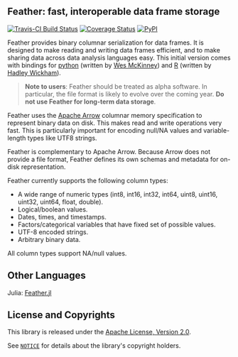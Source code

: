 ## Feather: fast, interoperable data frame storage

[![Travis-CI Build Status](https://travis-ci.org/wesm/feather.svg?branch=master)](https://travis-ci.org/wesm/feather) [![Coverage Status](https://img.shields.io/codecov/c/github/wesm/feather/master.svg)](https://codecov.io/github/wesm/feather?branch=master)
[![PyPI](https://img.shields.io/pypi/v/feather-format.svg?maxAge=3600)](https://pypi.python.org/pypi/feather-format)

Feather provides binary columnar serialization for data frames. It is designed to
make reading and writing data frames efficient, and to make sharing data across
data analysis languages easy. This initial version comes with bindings for
[python](python/) (written by [Wes McKinney](https://github.com/wesm)) and [R](R/)
(written by [Hadley Wickham](https://github.com/hadley/)).

> **Note to users**: Feather should be treated as alpha software. In
particular, the file format is likely to evolve over the coming year. **Do not
use Feather for long-term data storage**.

Feather uses the [Apache Arrow](https://arrow.apache.org) columnar memory
specification to represent binary data on disk. This makes read and write
operations very fast. This is particularly important for encoding null/NA values
and variable-length types like UTF8 strings.

Feather is complementary to Apache Arrow. Because Arrow does not provide a file
format, Feather defines its own schemas and metadata for on-disk representation.

Feather currently supports the following column types:

* A wide range of numeric types (int8, int16, int32, int64, uint8, uint16,
  uint32, uint64, float, double).
* Logical/boolean values.
* Dates, times, and timestamps.
* Factors/categorical variables that have fixed set of possible values.
* UTF-8 encoded strings.
* Arbitrary binary data.

All column types support NA/null values.

## Other Languages

Julia: [Feather.jl](https://github.com/JuliaStats/Feather.jl)

## License and Copyrights

This library is released under the [Apache License, Version 2.0](LICENSE.txt).

See [`NOTICE`](NOTICE) for details about the library's copyright holders.
